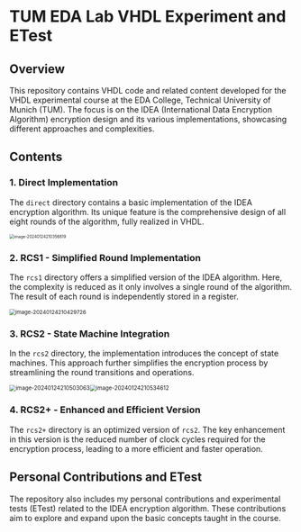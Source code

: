 # TUM EDA Lab VHDL Experiment and ETest

## Overview

This repository contains VHDL code and related content developed for the VHDL experimental course at the EDA College, Technical University of Munich (TUM). The focus is on the IDEA (International Data Encryption Algorithm) encryption design and its various implementations, showcasing different approaches and complexities.

## Contents

### 1. Direct Implementation

The `direct` directory contains a basic implementation of the IDEA encryption algorithm. Its unique feature is the comprehensive design of all eight rounds of the algorithm, fully realized in VHDL.

<img src="H:\Xilinx\submission_template\submit\selected_files_2024119_164250\E-test\image-20240124210356819.png" alt="image-20240124210356819" style="zoom:50%;" />

### 2. RCS1 - Simplified Round Implementation

The `rcs1` directory offers a simplified version of the IDEA algorithm. Here, the complexity is reduced as it only involves a single round of the algorithm. The result of each round is independently stored in a register.

<img src="H:\Xilinx\submission_template\submit\selected_files_2024119_164250\E-test\image-20240124210429726.png" alt="image-20240124210429726" style="zoom:67%;" />

### 3. RCS2 - State Machine Integration

In the `rcs2` directory, the implementation introduces the concept of state machines. This approach further simplifies the encryption process by streamlining the round transitions and operations.

<img src="H:\Xilinx\submission_template\submit\selected_files_2024119_164250\E-test\image-20240124210503063.png" alt="image-20240124210503063" style="zoom:70%;" /><img src="H:\Xilinx\submission_template\submit\selected_files_2024119_164250\E-test\image-20240124210534612.png" alt="image-20240124210534612" style="zoom:70%;" />

### 4. RCS2+ - Enhanced and Efficient Version

The `rcs2+` directory is an optimized version of `rcs2`. The key enhancement in this version is the reduced number of clock cycles required for the encryption process, leading to a more efficient and faster operation.

## Personal Contributions and ETest

The repository also includes my personal contributions and experimental tests (ETest) related to the IDEA encryption algorithm. These contributions aim to explore and expand upon the basic concepts taught in the course.